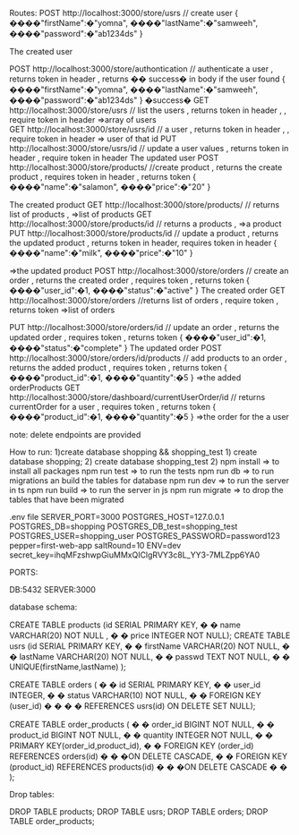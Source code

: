Routes:
POST  http://localhost:3000/store/usrs   // create user 
{
����"firstName":�"yomna",
����"lastName":�"samweeh",
����"password":�"ab1234ds"
}

The created user

POST http://localhost:3000/store/authontication        // authenticate  a user , returns token in header , returns  �� success�  in body if the user found
{
����"firstName":�"yomna",
����"lastName":�"samweeh",
����"password":�"ab1234ds"
}
�success�
GET http://localhost:3000/store/usrs   // list the users , returns token in header , , require token in header
=>array of users	
GET http://localhost:3000/store/usrs/id  // a user , returns token in header , , require token in header
=> user of that id
PUT http://localhost:3000/store/usrs/id  // update a user values , returns token in header , require token in header
The updated user
POST http://localhost:3000/store/products/  //create product , returns the create product , requires token in header , returns token
{
����"name":�"salamon",
����"price":�"20"
}

The created product
GET http://localhost:3000/store/products/   // returns list of products , 
=>list of products
GET http://localhost:3000/store/products/id   // returns a products , 
=>a product
PUT http://localhost:3000/store/products/id  // update a product  , returns the updated product , returns token in header, requires token in header
{
����"name":�"milk",
����"price":�"10"
}
 
=>the updated product
POST http://localhost:3000/store/orders  // create an order , returns the created order , requires token , returns token
{
����"user_id":�1,
����"status":�"active"
}
The created order
GET http://localhost:3000/store/orders    //returns list of orders , require token , returns token
=>list of orders

PUT http://localhost:3000/store/orders/id  // update an order , returns the updated order , requires token , returns token
{
����"user_id":�1,
����"status":�"complete"
}
The updated order
POST http://localhost:3000/store/orders/id/products   // add products to an order , returns the added product , requires token , returns token
{
����"product_id":�1,
����"quantity":�5
}
=>the added orderProducts
GET http://localhost:3000/store/dashboard/currentUserOrder/id      // returns currentOrder for a user , requires token , returns token
{
����"product_id":�1,
����"quantity":�5
}
=>the order for the a user

note: delete endpoints are provided

How to run:
1)create database shopping && shopping_test
	1) create database shopping;
	2)  create database shopping_test
2)
npm install  => to install all packages
npm run test  => to run the tests
npm run db  => to run migrations an build the tables for database
npm run dev  => to run the server in ts
npm run build => to run the server in js
npm run migrate => to drop the tables that have been migrated 

.env file
SERVER_PORT=3000
POSTGRES_HOST=127.0.0.1
POSTGRES_DB=shopping
POSTGRES_DB_test=shopping_test
POSTGRES_USER=shopping_user 
POSTGRES_PASSWORD=password123
pepper=first-web-app
saltRound=10
ENV=dev
secret_key=ihqMFzshwpGiuMMxQIClgRVY3c8L_YY3-7MLZpp6YA0


PORTS:

DB:5432
SERVER:3000


database schema:

CREATE TABLE products (id SERIAL PRIMARY KEY,
� � name VARCHAR(20) NOT NULL , 
� � price INTEGER NOT NULL);
CREATE TABLE usrs (id SERIAL PRIMARY KEY,
� � firstName VARCHAR(20) NOT NULL,
� � lastName VARCHAR(20) NOT NULL,
� � passwd TEXT NOT NULL,
� � UNIQUE(firstName,lastName) );


CREATE TABLE orders (
� � id SERIAL PRIMARY KEY,
� � user_id INTEGER,
� � status VARCHAR(10) NOT NULL,
� � FOREIGN KEY (user_id) � � 
� � REFERENCES usrs(id) ON DELETE SET NULL);


CREATE TABLE order_products (
� � order_id BIGINT NOT NULL,
� � product_id BIGINT NOT NULL,
� � quantity INTEGER NOT NULL,
� � PRIMARY KEY(order_id,product_id),
� � FOREIGN KEY (order_id) REFERENCES orders(id)
� � �ON DELETE CASCADE,
� � FOREIGN KEY (product_id) REFERENCES products(id)
� � �ON DELETE CASCADE � �
);



Drop tables:

DROP TABLE products;
DROP TABLE usrs;
DROP TABLE orders;
DROP TABLE order_products;







